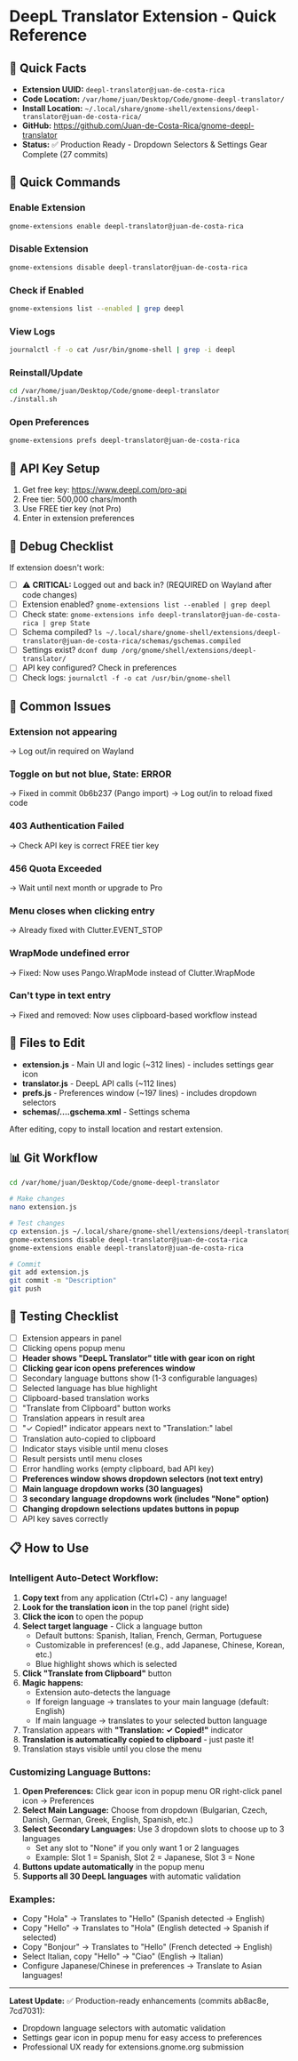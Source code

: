 # DeepL Translator Extension - Quick Reference

## 📍 Quick Facts
- **Extension UUID:** `deepl-translator@juan-de-costa-rica`
- **Code Location:** `/var/home/juan/Desktop/Code/gnome-deepl-translator/`
- **Install Location:** `~/.local/share/gnome-shell/extensions/deepl-translator@juan-de-costa-rica/`
- **GitHub:** https://github.com/Juan-de-Costa-Rica/gnome-deepl-translator
- **Status:** ✅ Production Ready - Dropdown Selectors & Settings Gear Complete (27 commits)

## 🚀 Quick Commands

### Enable Extension
```bash
gnome-extensions enable deepl-translator@juan-de-costa-rica
```

### Disable Extension
```bash
gnome-extensions disable deepl-translator@juan-de-costa-rica
```

### Check if Enabled
```bash
gnome-extensions list --enabled | grep deepl
```

### View Logs
```bash
journalctl -f -o cat /usr/bin/gnome-shell | grep -i deepl
```

### Reinstall/Update
```bash
cd /var/home/juan/Desktop/Code/gnome-deepl-translator
./install.sh
```

### Open Preferences
```bash
gnome-extensions prefs deepl-translator@juan-de-costa-rica
```

## 🔑 API Key Setup
1. Get free key: https://www.deepl.com/pro-api
2. Free tier: 500,000 chars/month
3. Use FREE tier key (not Pro)
4. Enter in extension preferences

## 🐛 Debug Checklist

If extension doesn't work:
- [ ] ⚠️ **CRITICAL:** Logged out and back in? (REQUIRED on Wayland after code changes)
- [ ] Extension enabled? `gnome-extensions list --enabled | grep deepl`
- [ ] Check state: `gnome-extensions info deepl-translator@juan-de-costa-rica | grep State`
- [ ] Schema compiled? `ls ~/.local/share/gnome-shell/extensions/deepl-translator@juan-de-costa-rica/schemas/gschemas.compiled`
- [ ] Settings exist? `dconf dump /org/gnome/shell/extensions/deepl-translator/`
- [ ] API key configured? Check in preferences
- [ ] Check logs: `journalctl -f -o cat /usr/bin/gnome-shell`

## 📝 Common Issues

### Extension not appearing
→ Log out/in required on Wayland

### Toggle on but not blue, State: ERROR
→ Fixed in commit 0b6b237 (Pango import)
→ Log out/in to reload fixed code

### 403 Authentication Failed
→ Check API key is correct FREE tier key

### 456 Quota Exceeded
→ Wait until next month or upgrade to Pro

### Menu closes when clicking entry
→ Already fixed with Clutter.EVENT_STOP

### WrapMode undefined error
→ Fixed: Now uses Pango.WrapMode instead of Clutter.WrapMode

### Can't type in text entry
→ Fixed and removed: Now uses clipboard-based workflow instead

## 🔧 Files to Edit

- **extension.js** - Main UI and logic (~312 lines) - includes settings gear icon
- **translator.js** - DeepL API calls (~112 lines)
- **prefs.js** - Preferences window (~197 lines) - includes dropdown selectors
- **schemas/....gschema.xml** - Settings schema

After editing, copy to install location and restart extension.

## 📊 Git Workflow

```bash
cd /var/home/juan/Desktop/Code/gnome-deepl-translator

# Make changes
nano extension.js

# Test changes
cp extension.js ~/.local/share/gnome-shell/extensions/deepl-translator@juan-de-costa-rica/
gnome-extensions disable deepl-translator@juan-de-costa-rica
gnome-extensions enable deepl-translator@juan-de-costa-rica

# Commit
git add extension.js
git commit -m "Description"
git push
```

## 🎯 Testing Checklist

- [ ] Extension appears in panel
- [ ] Clicking opens popup menu
- [ ] **Header shows "DeepL Translator" title with gear icon on right**
- [ ] **Clicking gear icon opens preferences window**
- [ ] Secondary language buttons show (1-3 configurable languages)
- [ ] Selected language has blue highlight
- [ ] Clipboard-based translation works
- [ ] "Translate from Clipboard" button works
- [ ] Translation appears in result area
- [ ] "✓ Copied!" indicator appears next to "Translation:" label
- [ ] Translation auto-copied to clipboard
- [ ] Indicator stays visible until menu closes
- [ ] Result persists until menu closes
- [ ] Error handling works (empty clipboard, bad API key)
- [ ] **Preferences window shows dropdown selectors (not text entry)**
- [ ] **Main language dropdown works (30 languages)**
- [ ] **3 secondary language dropdowns work (includes "None" option)**
- [ ] **Changing dropdown selections updates buttons in popup**
- [ ] API key saves correctly

## 📋 How to Use

### Intelligent Auto-Detect Workflow:
1. **Copy text** from any application (Ctrl+C) - any language!
2. **Look for the translation icon** in the top panel (right side)
3. **Click the icon** to open the popup
4. **Select target language** - Click a language button
   - Default buttons: Spanish, Italian, French, German, Portuguese
   - Customizable in preferences! (e.g., add Japanese, Chinese, Korean, etc.)
   - Blue highlight shows which is selected
5. **Click "Translate from Clipboard"** button
6. **Magic happens:**
   - Extension auto-detects the language
   - If foreign language → translates to your main language (default: English)
   - If main language → translates to your selected button language
7. Translation appears with **"Translation: ✓ Copied!"** indicator
8. **Translation is automatically copied to clipboard** - just paste it!
9. Translation stays visible until you close the menu

### Customizing Language Buttons:
1. **Open Preferences:** Click gear icon in popup menu OR right-click panel icon → Preferences
2. **Select Main Language:** Choose from dropdown (Bulgarian, Czech, Danish, German, Greek, English, Spanish, etc.)
3. **Select Secondary Languages:** Use 3 dropdown slots to choose up to 3 languages
   - Set any slot to "None" if you only want 1 or 2 languages
   - Example: Slot 1 = Spanish, Slot 2 = Japanese, Slot 3 = None
4. **Buttons update automatically** in the popup menu
5. **Supports all 30 DeepL languages** with automatic validation

### Examples:
- Copy "Hola" → Translates to "Hello" (Spanish detected → English)
- Copy "Hello" → Translates to "Hola" (English detected → Spanish if selected)
- Copy "Bonjour" → Translates to "Hello" (French detected → English)
- Select Italian, copy "Hello" → "Ciao" (English → Italian)
- Configure Japanese/Chinese in preferences → Translate to Asian languages!

---

**Latest Update:** ✅ Production-ready enhancements (commits ab8ac8e, 7cd7031):
- Dropdown language selectors with automatic validation
- Settings gear icon in popup menu for easy access to preferences
- Professional UX ready for extensions.gnome.org submission
